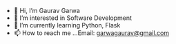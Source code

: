 - 👋 Hi, I’m Gaurav Garwa
- 👀 I’m interested in Software Development
- 🌱 I’m currently learning Python, Flask
- 📫 How to reach me ...Email: garwagaurav@gmail.com

<!---
gaurav1832/gaurav1832 is a ✨ special ✨ repository because its `README.md` (this file) appears on your GitHub profile.
You can click the Preview link to take a look at your changes.
--->
